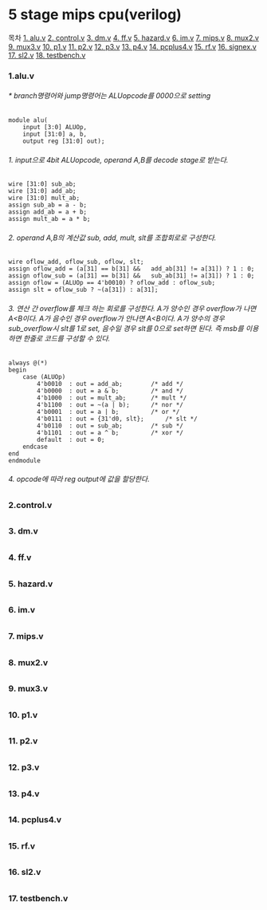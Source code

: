 # 5 stage mips cpu(verilog)
목차
[1. alu.v](#1.v)
[2. control.v](#2.v)
[3. dm.v](#3v)
[4. ff.v](#4.v)
[5. hazard.v](#5.v)
[6. im.v](#6.v)
[7. mips.v](#7.v)
[8. mux2.v](#8.v)
[9. mux3.v](#9.v)
[10. p1.v](#10.v)
[11. p2.v](#11.v)
[12. p3.v](#12.v)
[13. p4.v](#13.v)
[14. pcplus4.v](#14.v)
[15. rf.v](#15.v)
[16. signex.v](#16.v)
[17. sl2.v](#17.v)
[18. testbench.v](#18.v)



<a name="1"></a>
### 1.alu.v
###### * branch명령어와 jump명령어는 ALUopcode를 0000으로 setting

	module alu(
		input [3:0] ALUOp,
		input [31:0] a, b,
		output reg [31:0] out);
###### 1. input으로 4bit ALUopcode,  operand A,B를 decode stage로 받는다.
	wire [31:0] sub_ab;
	wire [31:0] add_ab;
	wire [31:0] mult_ab;
	assign sub_ab = a - b;
	assign add_ab = a + b;
	assign mult_ab = a * b;
###### 2. operand A,B의 계산값 sub, add, mult, slt를 조합회로로 구성한다.
	wire oflow_add, oflow_sub, oflow, slt;
	assign oflow_add = (a[31] == b[31] && 	add_ab[31] != a[31]) ? 1 : 0;
	assign oflow_sub = (a[31] == b[31] && 	sub_ab[31] != a[31]) ? 1 : 0;
	assign oflow = (ALUOp == 4'b0010) ? oflow_add : oflow_sub;
	assign slt = oflow_sub ? ~(a[31]) : a[31];
###### 3.  연산 간 overflow를 체크 하는 회로를 구성한다.  A가 양수인 경우 overflow가 나면 A<B이다. A가 음수인 경우 overflow가 안나면 A<B이다.  A가 양수의 경우 sub_overflow시 slt를 1로 set, 음수일 경우 slt를 0으로 set하면 된다.  즉 msb를 이용하면 한줄로 코드를 구성할 수 있다.
	always @(*) 
	begin
		case (ALUOp)
			4'b0010  : out = add_ab;		/* add */
			4'b0000  : out = a & b;			/* and */
			4'b1000  : out = mult_ab;		/* mult */
			4'b1100  : out = ~(a | b);		/* nor */
			4'b0001  : out = a | b;			/* or */
			4'b0111  : out = {31'd0, slt};		/* slt */
			4'b0110  : out = sub_ab;		/* sub */
			4'b1101  : out = a ^ b;			/* xor */
			default  : out = 0;
		endcase
	end
	endmodule
###### 4.  opcode에 따라 reg output에 값을 할당한다.

<a name="2"></a>
### 2.control.v
######
######
######
######
######
######
######
######
######

<a name="3"></a>
### 3. dm.v
######
######
######
######
######
######
######
######
######

<a name="4"></a>
### 4. ff.v
######
######
######
######
######
######
######
######
######

<a name="5"></a>
### 5. hazard.v
######
######
######
######
######
######
######
######
######

<a name="1"></a>
### 6. im.v
######
######
######
######
######
######
######
######
######


### 7. mips.v
######
######
######
######
######
######
######
######
######


### 8. mux2.v
######
######
######
######
######
######
######
######
######


### 9. mux3.v
######
######
######
######
######
######
######
######
######


### 10. p1.v
######
######
######
######
######
######
######
######
######


### 11. p2.v
######
######
######
######
######
######
######
######
######


### 12. p3.v
######
######
######
######
######
######
######
######
######

### 13. p4.v
######
######
######
######
######
######
######
######
######


### 14. pcplus4.v
######
######
######
######
######
######
######
######
######


### 15. rf.v
######
######
######
######
######
######
######
######
######


### 16. sl2.v
######
######
######
######
######
######
######
######
######


### 17. testbench.v 
######
######
######
######
######
######
######
######
######
<!--stackedit_data:
eyJoaXN0b3J5IjpbLTE3MzA0MDU3NzcsMTY1NTE0NTc0NiwtMT
Q3MzI5ODgyMiwxNTA1NTQ4MjI4LDE0MzU1MjkxMjYsLTEwNzYx
NTg4ODEsLTIwNDE1OTAzMDUsLTIxNzkxNDQyNiwyNjI2OTQzND
YsMTQwODEwOTA3MiwxMzc2ODAxNjYwLDE1MjE4NDEyMjIsNTIx
MzIzNzQ1LDE0NDgxODYzNDgsLTgzMjk5MjI2NywxODEzNDQ5Mj
EsLTE1NDMzMjY2NTAsNTU3NzQzOTUwLDEzNTcwMjcwNjMsNTcw
NDQ4MDc1XX0=
-->